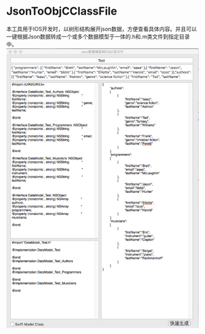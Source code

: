 # JsonToObjCClassFile
本工具用于IOS开发时，以树形结构展开json数据，方便查看具体内容。并且可以一键根据Json数据转成一个或多个数据模型于一体的.h和.m类文件到指定目录中。
![image](https://github.com/LarryEmerson/JsonToObjCClassFile/blob/master/JsonToObjCClassFile/JsonToObjC.png)
